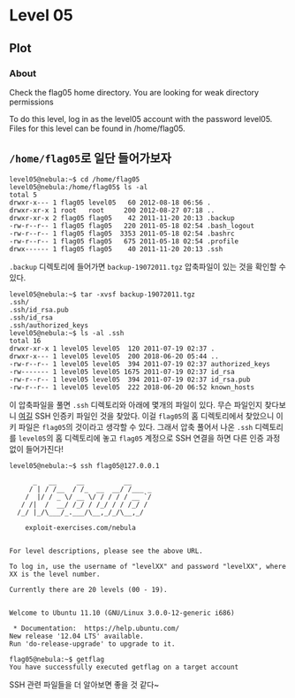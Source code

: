 # Level 05

## Plot

### About

Check the flag05 home directory. You are looking for weak directory permissions

To do this level, log in as the level05 account with the password level05. Files for this level can be found in /home/flag05.

## `/home/flag05`로 일단 들어가보자

```text
level05@nebula:~$ cd /home/flag05
level05@nebula:/home/flag05$ ls -al
total 5
drwxr-x--- 1 flag05 level05   60 2012-08-18 06:56 .
drwxr-xr-x 1 root   root     200 2012-08-27 07:18 ..
drwxr-xr-x 2 flag05 flag05    42 2011-11-20 20:13 .backup
-rw-r--r-- 1 flag05 flag05   220 2011-05-18 02:54 .bash_logout
-rw-r--r-- 1 flag05 flag05  3353 2011-05-18 02:54 .bashrc
-rw-r--r-- 1 flag05 flag05   675 2011-05-18 02:54 .profile
drwx------ 1 flag05 flag05    40 2011-11-20 20:13 .ssh
```

`.backup` 디렉토리에 들어가면 `backup-19072011.tgz` 압축파일이 있는 것을 확인할 수 있다.

```text
level05@nebula:~$ tar -xvsf backup-19072011.tgz
.ssh/
.ssh/id_rsa.pub
.ssh/id_rsa
.ssh/authorized_keys
level05@nebula:~$ ls -al .ssh
total 16
drwxr-xr-x 1 level05 level05  120 2011-07-19 02:37 .
drwxr-x--- 1 level05 level05  200 2018-06-20 05:44 ..
-rw-r--r-- 1 level05 level05  394 2011-07-19 02:37 authorized_keys
-rw------- 1 level05 level05 1675 2011-07-19 02:37 id_rsa
-rw-r--r-- 1 level05 level05  394 2011-07-19 02:37 id_rsa.pub
-rw-r--r-- 1 level05 level05  222 2018-06-20 06:52 known_hosts
```

이 압축파일을 풀면 `.ssh` 디렉토리와 아래에 몇개의 파일이 있다. 무슨 파일인지 찾다보니 [여길](https://askubuntu.com/questions/88712/how-do-i-backup-ssh-keys) SSH 인증키 파일인 것을 찾았다. 이걸 `flag05`의 홈 디렉토리에서 찾았으니 이 키 파일은 `flag05`의 것이라고 생각할 수 있다. 그래서 압축 풀어서 나온 `.ssh` 디렉토리를 `level05`의 홈 디렉토리에 놓고 `flag05` 계정으로 SSH 연결을 하면 다른 인증 과정 없이 들어가진다!

```text
level05@nebula:~$ ssh flag05@127.0.0.1

      _   __     __          __
     / | / /__  / /_  __  __/ /___ _
    /  |/ / _ \/ __ \/ / / / / __ `/
   / /|  /  __/ /_/ / /_/ / / /_/ /
  /_/ |_/\___/_.___/\__,_/_/\__,_/

    exploit-exercises.com/nebula


For level descriptions, please see the above URL.

To log in, use the username of "levelXX" and password "levelXX", where
XX is the level number.

Currently there are 20 levels (00 - 19).


Welcome to Ubuntu 11.10 (GNU/Linux 3.0.0-12-generic i686)

 * Documentation:  https://help.ubuntu.com/
New release '12.04 LTS' available.
Run 'do-release-upgrade' to upgrade to it.

flag05@nebula:~$ getflag
You have successfully executed getflag on a target account
```

SSH 관련 파일들을 더 알아보면 좋을 것 같다~